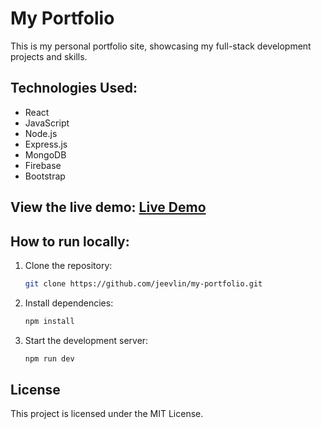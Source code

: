 # My Portfolio

This is my personal portfolio site, showcasing my full-stack development projects and skills.

## Technologies Used:
- React
- JavaScript
- Node.js
- Express.js
- MongoDB
- Firebase
- Bootstrap

## View the live demo: [Live Demo](https://jeevlin.github.io/my-portfolio)

## How to run locally:
1. Clone the repository:
   ```bash
   git clone https://github.com/jeevlin/my-portfolio.git
   ```
2. Install dependencies:
   ```bash
   npm install
   ```
3. Start the development server:
   ```bash
   npm run dev
   ```

## License
This project is licensed under the MIT License.
